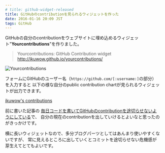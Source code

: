 ```yaml
---
# title: github-widget-released
title: GitHubのcontributionを見られるウィジェットを作った
date: 2016-01-16 20:09 JST
tags: GitHub
---
```


GitHubの自分のcontributionをウェブサイトに埋め込めるウィジェット"**Yourcontributions**"を作りました。

> Yourcontributions: GitHub Contribution widget  
> http://ikuwow.github.io/yourcontributions/

![Yourcontributions](/img/2016-01-16_yourcontributions.png)

フォームにGitHubのユーザー名（`https://github.com/[:username:]`の部分）を入力すると
以下の様な自分のpublic contribution chartが見られるウィジェットが出力できます。

<a href="http://github.com/ikuwow" class="gh-contributions" data-gh-username="ikuwow" target="_blank">ikuwow's contributions</a><script src="http://ikuwow.github.io/yourcontributions/widget.min.js"></script>

前に書いた記事の
[毎日コードを書いてGitHubのcontributionを途切らせないようにしている](http://localhost:4567/entry/everyday-commit/)で、
自分の現在のcontributionを出していけるとよいなと思ったのがきっかけです。

横に長いウィジェットなので、多分ブログパーツとしてはあんまり使いやすくないですが、
常に見えるところに出していくとコミットを途切らせない危機感が芽生えてとてもよいです。


